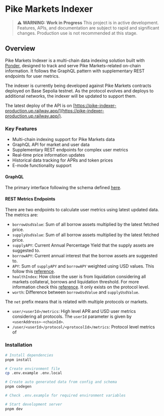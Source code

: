 # Pike Markets Indexer

> ⚠️ **WARNING: Work in Progress**
> This project is in active development. Features, APIs, and documentation are subject to rapid and significant changes.
> Production use is not recommended at this stage.

## Overview

Pike Markets Indexer is a multi-chain data indexing solution built with [Ponder](https://ponder.sh/), designed to track and serve Pike Markets-related on-chain information. It follows the GraphQL pattern with supplementary REST endpoints for user metrics.

The indexer is currently being developed against Pike Markets contracts deployed on Base Sepolia testnet. As the protocol evolves and deploys to additional networks, the indexer will be updated to support them.

The latest deploy of the API is on [https://pike-indexer-production.up.railway.app/](https://pike-indexer-production.up.railway.app/).

### Key Features

- Multi-chain indexing support for Pike Markets data
- GraphQL API for market and user data
- Supplementary REST endpoints for complex user metrics
- Real-time price information updates
- Historical data tracking for APRs and token prices
- E-mode functionality support

#### GraphQL

The primary interface following the schema defined [here](https://www.drawdb.app/editor?shareId=2b0a33e19ef0e294d2c3c7e0f8ee1947).

#### REST Metrics Endpoints

There are two endpoints to calculate user metrics using latest updated data. The metrics are:

- `borrowUsdValue`: Sum of all borrow assets multiplied by the latest fetched price.
- `supplyUsdValue`: Sum of all borrow assets multiplied by the latest fetched price.
- `supplyAPY`: Current Annual Percentage Yield that the supply assets are suggested to.
- `borrowAPY`: Current annual interest that the borrow assets are suggested to.
- `APY`: Sum of `supplyAPY` and `borrowAPY` weighted using USD values. This follow this [reference](https://gist.github.com/ajb413/a6f89486ec5485746cd5eac1e10e4fc2).
- `healthIndex`: How close the user is from liquidation considering all markets collateral, borrows and liquidation threshold. For more information check this [reference](https://medium.com/@dipruv/health-factors-63f424d9b91#:~:text=Dec%201%2C%202021-,Health%20Factor,be%20liquidated%20to%20maintain%20solvency.). It only exists on the protocol level.
- `worth`: Difference between `borrowUsdValue` and `supplyUsdValue`.

The `net` prefix means that is related with multiple protocols or markets.

- `user/<userId>/metrics`: High level APR and USD user metrics considering all protocols. The `userId` parameter is given by `<userAddress>-<chainId>`.
- `/user/<userId>/protocol/<protocolId>/metrics`: Protocol level metrics of

### Installation

```bash
# Install dependencies
pnpm install

# Create environment file
cp .env.example .env.local

# Create auto generated data from config and schema
pnpm codegen

# Check .env.example for required environment variables

# Start development server
pnpm dev
```
